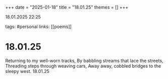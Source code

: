 +++
date = "2025-01-18"
title = "18.01.25"
themes = []
+++

18.01.2025 22:25

tags: #personal
links: [[poems]]

# 18.01.25

Returning to my well-worn tracks,
By babbling streams that lace the streets,
Threading steps through weaving cars,
Away away, cobbled bridges to the sleepy west.
18.01.25

